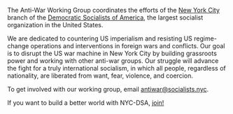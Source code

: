 The Anti-War Working Group coordinates the efforts of the [New York City](http://www.socialists.nyc/) branch of the [Democratic Socialists of America](https://www.dsausa.org/), the largest socialist organization in the United States.

We are dedicated to countering US imperialism and resisting US regime-change operations and interventions in foreign wars and conflicts. Our goal is to disrupt the US war machine in New York City by building grassroots power and working with other anti-war groups. Our struggle will advance the fight for a truly international socialism, in which all people, regardless of nationality, are liberated from want, fear, violence, and coercion.

To get involved with our working group, email [antiwar@socialists.nyc](mailto:antiwar@socialists.nyc).

If you want to build a better world with NYC-DSA, [join!](http://www.socialists.nyc/info)
